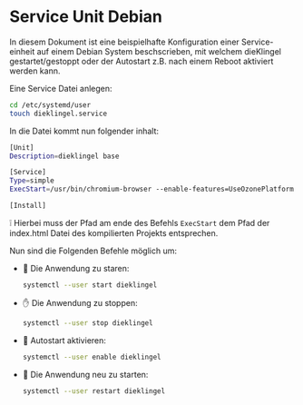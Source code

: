 # Service Unit Debian

In diesem Dokument ist eine beispielhafte Konfiguration einer Service-einheit auf einem
Debian System beschscrieben, mit welchem dieKlingel gestartet/gestoppt oder der Autostart
z.B. nach einem Reboot aktiviert werden kann.

Eine Service Datei anlegen:

```bash
cd /etc/systemd/user
touch dieklingel.service
```

In die Datei kommt nun folgender inhalt:

```bash
[Unit]
Description=dieklingel base

[Service]
Type=simple
ExecStart=/usr/bin/chromium-browser --enable-features=UseOzonePlatform --ozone-platform=wayland --noerrdialogs --disable-infobars --allow-file-access-from-files --kiosk /home/pi/dieklingel_base/build/web/index.html

[Install]
```

❕ Hierbei muss der Pfad am ende des Befehls `ExecStart` dem Pfad der index.html Datei des kompilierten Projekts entsprechen.

Nun sind die Folgenden Befehle möglich um:

* 🚀 Die Anwendung zu staren:

    ```bash
    systemctl --user start dieklingel
    ```

* ✋ Die Anwendung zu stoppen:

    ```bash
    systemctl --user stop dieklingel
    ```

* 🚗 Autostart aktivieren:

    ```bash
    systemctl --user enable dieklingel
    ```

* 🔄 Die Anwendung neu zu starten:

    ```bash
    systemctl --user restart dieklingel
    ````
